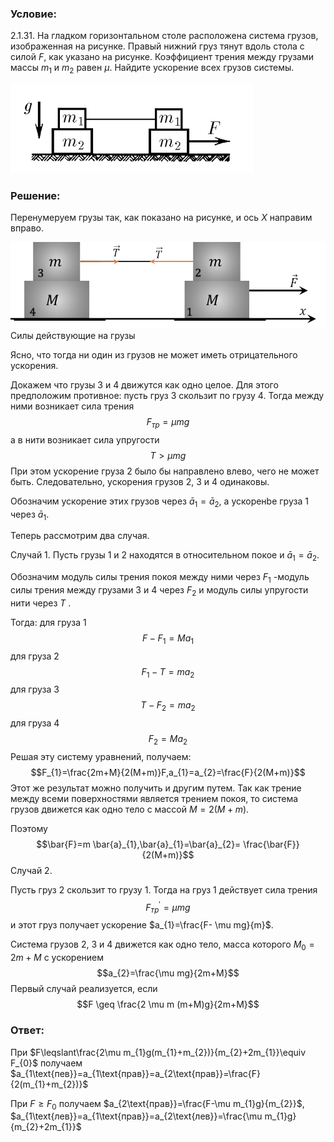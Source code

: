 ###  Условие: 

$2.1.31.$ На гладком горизонтальном столе расположена система грузов, изображенная на рисунке. Правый нижний груз тянут вдоль стола с силой $F$, как указано на рисунке. Коэффициент трения между грузами массы $m_1$ и $m_2$ равен $\mu$. Найдите ускорение всех грузов системы. 

![ К задаче 2.1.31 |389x143, 42%](../../img/2.1.31/statement.png)

###  Решение: 

Перенумеруем грузы так, как показано на рисунке, и ось $X$ направим вправо. 

  
![ Силы действующие на грузы |956x261, 59%](../../img/2.1.31/sol.png)  Силы действующие на грузы 

Ясно, что тогда ни один из грузов не может иметь отрицательного ускорения. 

Докажем что грузы $3$ и $4$ движутся как одно целое. Для этого предположим противное: пусть груз $3$ скользит по грузу $4$. Тогда между ними возникает сила трения $$F_{тр}= \mu mg$$ а в нити возникает сила упругости $$T> \mu mg$$ При этом ускорение груза $2$ было бы направлено влево, чего не может быть. Следовательно, ускорения грузов $2$, $3$ и $4$ одинаковы. 

Обозначим ускорение этих грузов через $\bar{a}_{1}=\bar{a}_{2}$, а ускоренbе груза $1$ через $\bar{a}_{1}$. 

Теперь рассмотрим два случая. 

Случай 1. Пусть грузы $1$ и $2$ находятся в относительном покое и $\bar{a}_{1}=\bar{a}_{2}$. 

Обозначим модуль силы трения покоя между ними через $F_1$ -модуль силы трения между грузами $3$ и $4$ через $F_2$ и модуль силы упругости нити через $T$ . 

Тогда: для груза $1$ $$F-F_{1}=Ma_{1}$$ для груза $2$ $$F_{1}-T=ma_{2}$$ для груза $3$ $$T-F_{2}=ma_{2}$$ для груза $4$ $$F_{2}=Ma_{2}$$ Решая эту систему уравнений, получаем: $$F_{1}=\frac{2m+M}{2(M+m)}F,a_{1}=a_{2}=\frac{F}{2(M+m)}$$ Этот же результат можно получить и другим путем. Так как трение между всеми поверхностями является трением покоя, то система грузов движется как одно тело с массой $M=2(M+m)$. 

Поэтому $$\bar{F}=m \bar{a}_{1},\bar{a}_{1}=\bar{a}_{2}= \frac{\bar{F}}{2(M+m)}$$ Случай $2$. 

Пусть груз $2$ скользит то грузу $1$. Тогда на груз $1$ действует сила трения $$F_{тр}^{\prime}= \mu mg$$ и этот груз получает ускорение $a_{1}=\frac{F- \mu mg}{m}$. 

Система грузов $2$, $3$ и $4$ движется как одно тело, масса которого $M_{0}=2m+M$ с ускорением $$a_{2}=\frac{\mu mg}{2m+M}$$ Первый случай реализуется, если $$F \geq \frac{2 \mu m (m+M)g}{2m+M}$$ 

###  Ответ: 

При $F\leqslant\frac{2\mu m_{1}g(m_{1}+m_{2})}{m_{2}+2m_{1}}\equiv F_{0}$ получаем $a_{1\text{пев}}=a_{1\text{прав}}=a_{2\text{прав}}=\frac{F}{2(m_{1}+m_{2})}$ 

При $F\geqslant F_{0}$ получаем $a_{2\text{прав}}=\frac{F-\mu m_{1}g}{m_{2}}$, $a_{1\text{лев}}=a_{1\text{прав}}=a_{2\text{лев}}=\frac{\mu m_{1}g}{m_{2}+2m_{1}}$ 
